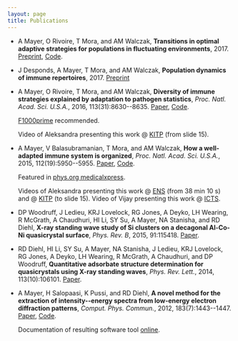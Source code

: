 ```yaml
---
layout: page
title: Publications
---
```



*   A Mayer, O Rivoire, T Mora, and AM Walczak, **Transitions in optimal adaptive strategies for populations in fluctuating environments**, 2017. [Preprint](https://arxiv.org/abs/1703.09780), [Code](https://github.com/andim/transitions-paper).

*   J Desponds, A Mayer, T Mora, and AM Walczak, **Population dynamics of immune repertoires**, 2017. [Preprint](https://doi.org/10.1101/112755)

*   A Mayer, O Rivoire, T Mora, and AM Walczak, **Diversity of immune strategies explained by adaptation to pathogen statistics**, *Proc. Natl. Acad. Sci. U.S.A.*, 2016, 113(31):8630--8635. [Paper](http://dx.doi.org/10.1073/pnas.1600663113), [Code](https://github.com/andim/evolimmune).

    [F1000prime](https://f1000.com/prime/726559726) recommended.

    Video of Aleksandra presenting this work @ [KITP](http://online.kitp.ucsb.edu/online/immuno16/walczak/) (from slide 15).

*   A Mayer, V Balasubramanian, T Mora, and AM Walczak, **How a well-adapted immune system is organized**, *Proc. Natl. Acad. Sci. U.S.A.*, 2015, 112(19):5950--5955. [Paper](http://dx.doi.org/10.1073/pnas.1421827112), [Code](https://github.com/andim/optimmune). 

    Featured in [phys.org medicalxpress](http://medicalxpress.com/news/2015-05-host-thyself-immune-self-organizes-minimize.html).

    Videos of Aleksandra presenting this work @ [ENS](http://www.savoirs.ens.fr/expose.php?id=2333) (from 38 min 10 s) and @ [KITP](http://online.kitp.ucsb.edu/online/immuno16/walczak/) (to slide 15). Video of Vijay presenting this work @ [ICTS](http://www.youtube.com/watch?v=7xnvNp8SKJY&t=32m0s).

*   DP Woodruff, J Ledieu, KRJ Lovelock, RG Jones, A Deyko, LH Wearing, R McGrath, A Chaudhuri, HI Li, SY Su, A Mayer, NA Stanisha, and RD Diehl, **X-ray standing wave study of Si clusters on a decagonal Al-Co-Ni quasicrystal surface**, *Phys. Rev. B*, 2015, 91:115418. [Paper](http://dx.doi.org/10.1103/PhysRevB.91.115418).

*   RD Diehl, HI Li, SY Su, A Mayer, NA Stanisha, J Ledieu, KRJ Lovelock, RG Jones, A Deyko, LH Wearing, R McGrath, A Chaudhuri, and DP Woodruff, **Quantitative adsorbate structure determination for quasicrystals using X-ray standing waves**, *Phys. Rev. Lett.*, 2014, 113(10):106101. [Paper](http://dx.doi.org/10.1103/PhysRevLett.113.106101).

*   A Mayer, H Salopaasi, K Pussi, and RD Diehl, **A novel method for the extraction of intensity--energy spectra from low-energy electron diffraction patterns**, *Comput. Phys. Commun.*, 2012, 183(7):1443--1447. [Paper](http://dx.doi.org/10.1016/j.cpc.2012.02.019), [Code](https://github.com/andim/easyleed).

    Documentation of resulting software tool [online](http://andim.github.io/easyleed/).
